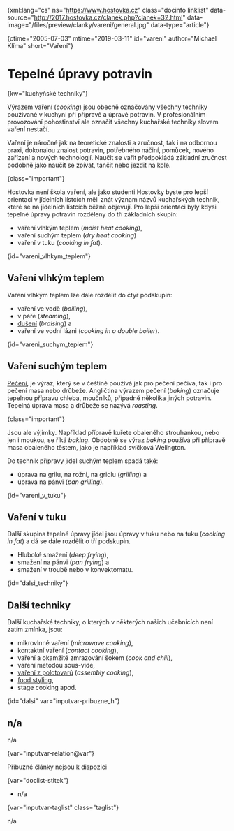 
{xml:lang="cs" ns="https://www.hostovka.cz" class="docinfo linklist" data-source="http://2017.hostovka.cz/clanek.php?clanek=32.html" data-image="/files/preview/clanky/vareni/general.jpg" data-type="article"}

{ctime="2005-07-03" mtime="2019-03-11" id="vareni" author="Michael Klíma" short="Vaření"}

# Tepelné úpravy potravin

<!-- generated attribute kw by user_updatekw.sh on 2021-01-05, do not edit -->

{kw="kuchyňské techniky"}

Výrazem vaření (_cooking_) jsou obecně označovány všechny techniky používané v kuchyni při přípravě a úpravě potravin. V profesionálním provozování pohostinství ale označit všechny kuchařské techniky slovem vaření nestačí.

Vaření je náročné jak na teoretické znalosti a zručnost, tak i na odbornou praxi, dokonalou znalost potravin, potřebného náčiní, pomůcek, nového zařízení a nových technologií. Naučit se vařit předpokládá základní zručnost podobně jako naučit se zpívat, tančit nebo jezdit na kole.

{class="important"}

Hostovka není škola vaření, ale jako studenti Hostovky byste pro lepší orientaci v jídelních lístcích měli znát význam názvů kuchařských technik, které se na jídelních lístcích běžně objevují. Pro lepši orientaci byly kdysi tepelné úpravy potravin rozděleny do tří základních skupin:

  * vaření vlhkým teplem (_moist heat cooking_),
  * vaření suchým teplem (_dry heat cooking_)
  * vaření v tuku (_cooking in fat_).

{id="vareni\_vlhkym\_teplem"}

## Vaření vlhkým teplem

Vaření vlhkým teplem lze dále rozdělit do čtyř podskupin:

  * vaření ve vodě (_boiling_),
  * v páře (_steaming_),
  * [dušení][1] (_braising_) a
  * vaření ve vodní lázni (_cooking in a double boiler_).

{id="vareni\_suchym\_teplem"}

## Vaření suchým teplem

[Pečení][2], je výraz, který se v češtině používá jak pro pečení pečiva, tak i pro pečení masa nebo drůbeže. Angličtina výrazem pečení (_baking_) označuje tepelnou přípravu chleba, moučníků, případně několika jiných potravin. Tepelná úprava masa a drůbeže se nazývá _roasting_.

{class="important"}

Jsou ale výjimky. Například přípravě kuřete obaleného strouhankou, nebo jen i moukou, se říká _baking_. Obdobně se výraz _baking_ používá při přípravě masa obaleného těstem, jako je například svíčková Welington.

Do technik přípravy jídel suchým teplem spadá také:

  * úprava na grilu, na rožni, na gridlu (_grilling_) a
  * úprava na pánvi (_pan grilling_).

{id="vareni\_v\_tuku"}

## Vaření v tuku

Další skupina tepelné úpravy jídel jsou úpravy v tuku nebo na tuku (_cooking in fat_) a dá se dále rozdělit o tří podskupin.

  * Hluboké smažení (_deep frying_),
  * smažení na pánvi (_pan frying_) a
  * smažení v troubě nebo v konvektomatu.

{id="dalsi_techniky"}

## Další techniky

Další kuchařské techniky, o kterých v některých našich učebnicích není zatím zmínka, jsou:

  * mikrovlnné vaření (_microwave cooking_),
  * kontaktní vaření (_contact cooking_),
  * vaření a okamžité zmrazování šokem (_cook and chill_),
  * vaření metodou sous-vide,
  * [vaření z polotovarů][3] (_assembly cooking_),
  * [food styling][4],
  * stage cooking apod.

{id="dalsi" var="inputvar-pribuzne_h"}

## n/a

n/a

{var="inputvar-relation@var"}

Příbuzné články nejsou k dispozici

{var="doclist-stitek"}

  * n/a

{var="inputvar-taglist" class="taglist"}

n/a

 [1]: /duseni
 [2]: /peceni
 [3]: /vareni_z_polotovaru
 [4]: /food_styling

